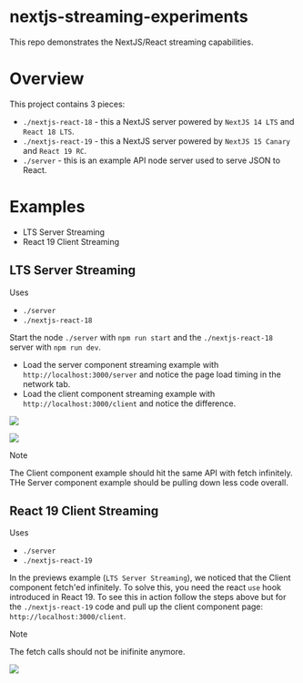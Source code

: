 # nextjs-streaming-experiments
This repo demonstrates the NextJS/React streaming capabilities.

# Overview

This project contains 3 pieces:
* `./nextjs-react-18` - this a NextJS server powered by `NextJS 14 LTS` and `React 18 LTS`.
* `./nextjs-react-19` - this a NextJS server powered by `NextJS 15 Canary` and `React 19 RC`.
* `./server` - this is an example API node server used to serve JSON to React.


# Examples
* LTS Server Streaming 
* React 19 Client Streaming

## LTS Server Streaming
Uses
* `./server`
* `./nextjs-react-18`

Start the node `./server` with `npm run start` and the `./nextjs-react-18` server with `npm run dev`.
* Load the server component streaming example with `http://localhost:3000/server` and notice the page load timing in the network tab.
* Load the client component streaming example with `http://localhost:3000/client` and notice the difference.

![](./github/assets/server-streaming.png)

![](./github/assets/infinite.png)

> [!NOTE]
> The Client component example should hit the same API with fetch infinitely.
> THe Server component example should be pulling down less code overall.

## React 19 Client Streaming
Uses
* `./server`
* `./nextjs-react-19`

In the previews example (`LTS Server Streaming`), we noticed that the Client component fetch'ed infinitely. To solve this, you need the react `use` hook introduced in React 19. To see this in action follow the steps above but for the `./nextjs-react-19` code and pull up the client component page: `http://localhost:3000/client`.

> [!NOTE]
> The fetch calls should not be inifinite anymore.

![](./github/assets/react-19-use.png)